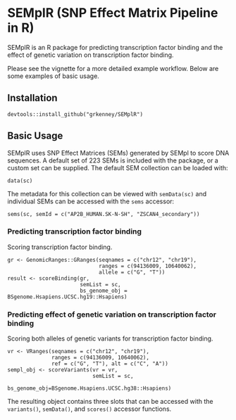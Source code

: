 # SEMplR (SNP Effect Matrix Pipeline in R)

SEMplR is an R package for predicting transcription factor binding and the effect of genetic variation on transcription factor binding.

Please see the vignette for a more detailed example workflow. Below are some examples of basic usage.

## Installation

```
devtools::install_github("grkenney/SEMplR")
```

## Basic Usage

SEMplR uses SNP Effect Matrices (SEMs) generated by SEMpl to score DNA sequences. A default set of 223 SEMs is included with the package, or a custom set can be supplied. The default SEM collection can be loaded with:

```
data(sc)
```

The metadata for this collection can be viewed with `semData(sc)` and individual SEMs can be accessed with the `sems` accessor:

```
sems(sc, semId = c("AP2B_HUMAN.SK-N-SH", "ZSCAN4_secondary"))
```

### Predicting transcription factor binding

Scoring transcription factor binding.

```
gr <- GenomicRanges::GRanges(seqnames = c("chr12", "chr19"),
                             ranges = c(94136009, 10640062), 
                             allele = c("G", "T"))
result <- scoreBinding(gr, 
                       semList = sc, 
                       bs_genome_obj = BSgenome.Hsapiens.UCSC.hg19::Hsapiens)
```

### Predicting effect of genetic variation on transcription factor binding

Scoring both alleles of genetic variants for transcription factor binding.

```
vr <- VRanges(seqnames = c("chr12", "chr19"),
              ranges = c(94136009, 10640062), 
              ref = c("G", "T"), alt = c("C", "A"))
sempl_obj <- scoreVariants(vr = vr,
                           semList = sc,
                           bs_genome_obj=BSgenome.Hsapiens.UCSC.hg38::Hsapiens)
```

The resulting object contains three slots that can be accessed with the `variants()`, `semData()`, and `scores()` accessor functions.



